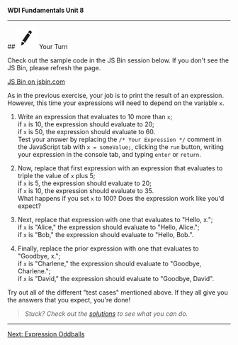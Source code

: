 **WDI Fundamentals Unit 8**

---

##![Your Turn](../assets/exercise.png) Your Turn

Check out the sample code in the JS Bin session below. If you don't see the JS Bin, please refresh the page.


<a class="jsbin-embed" href="https://jsbin.com/qeruxex/embed?js,console&height600">JS Bin on jsbin.com</a><script src="https://static.jsbin.com/js/embed.min.js?3.35.12"></script>

As in the previous exercise, your job is to print the result of an expression. However, this time your expressions will need to depend on the variable `x`.

1) Write an expression that evaluates to 10 more than `x`;<br>
   if `x` is 10, the expression should evaluate to 20;<br>
   if `x` is 50, the expression should evaluate to 60.<br>
   Test your answer by replacing the `/* Your Expression */` comment in the JavaScript tab with `x = someValue;`, clicking the `run` button, writing your expression in the console tab, and typing `enter` or `return`.

2) Now, replace that first expression with an expression that evaluates to triple the value of `x` plus 5;<br>
   if `x` is 5, the expression should evaluate to 20;<br>
   if `x` is 10, the expression should evaluate to 35.<br>
   What happens if you set `x` to 100? Does the expression work like you'd expect?

3) Next, replace that expression with one that evaluates to "Hello, x.";<br>
   if `x` is "Alice," the expression should evaluate to "Hello, Alice.";<br>
   if `x` is "Bob," the expression should evaluate to "Hello, Bob.".

4) Finally, replace the prior expression with one that evaluates to "Goodbye, x.";<br>
   if `x` is "Charlene," the expression should evaluate to "Goodbye, Charlene.";<br>
   if `x` is "David," the expression should evaluate to "Goodbye, David".

Try out all of the different "test cases" mentioned above.
If they all give you the answers that you expect, you're done!

> *Stuck? Check out the [solutions](../exercise-solutions.md) to see what you can do.*

---
[Next: Expression Oddballs](08_lesson.md)
